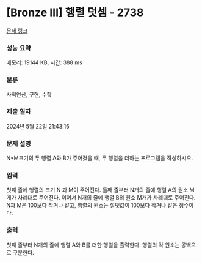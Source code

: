 # [Bronze III] 행렬 덧셈 - 2738 

[문제 링크](https://www.acmicpc.net/problem/2738) 

### 성능 요약

메모리: 19144 KB, 시간: 388 ms

### 분류

사칙연산, 구현, 수학

### 제출 일자

2024년 5월 22일 21:43:16

### 문제 설명

<p>N*M크기의 두 행렬 A와 B가 주어졌을 때, 두 행렬을 더하는 프로그램을 작성하시오.</p>

### 입력 

 <p>첫째 줄에 행렬의 크기 N 과 M이 주어진다. 둘째 줄부터 N개의 줄에 행렬 A의 원소 M개가 차례대로 주어진다. 이어서 N개의 줄에 행렬 B의 원소 M개가 차례대로 주어진다. N과 M은 100보다 작거나 같고, 행렬의 원소는 절댓값이 100보다 작거나 같은 정수이다.</p>

### 출력 

 <p>첫째 줄부터 N개의 줄에 행렬 A와 B를 더한 행렬을 출력한다. 행렬의 각 원소는 공백으로 구분한다.</p>

